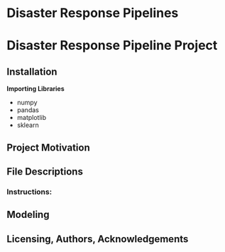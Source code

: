 
# Disaster Response Pipelines

# Disaster Response Pipeline Project
## Installation
**Importing Libraries**</br>
* numpy
* pandas
* matplotlib
* sklearn

## Project Motivation

## File Descriptions 
### Instructions:

## Modeling 
## Licensing, Authors, Acknowledgements

